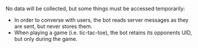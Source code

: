 No data will be collected, but some things must be accessed temporarily:
* In order to converse with users, the bot reads server messages as they are sent, but never stores them.
* When playing a game (i.e. tic-tac-toe), the bot retains its opponents UID, but only during the game.
